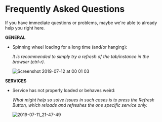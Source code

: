 # Frequently Asked Questions

If you have immediate questions or problems, maybe we're able to already help you right here.

**GENERAL**

* Spinning wheel loading for a long time (and/or hanging):<br/>

    *It is recommended to simply try a refresh of the tab/instance in the browser (ctrl-r).*

    ![Screenshot 2019-07-12 at 00 01 03](https://user-images.githubusercontent.com/32800795/61088244-32dd5280-a438-11e9-8111-2502dfac67d8.png ':size=300%')

**SERVICES**

* Service has not properly loaded or behaves weird:<br/>

    *What might help so solve issues in such cases is to press the Refresh Button, which reloads and refreshes the one specific service only.*

    ![2019-07-11_21-47-49](https://user-images.githubusercontent.com/32800795/61087976-6f5c7e80-a437-11e9-93cd-9943c4ead017.jpg ':size=300%')

<!-- **POSTPROCESSING**

**WORKBENCH**

**...** -->
